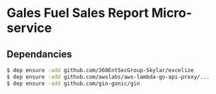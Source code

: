 # Gales Fuel Sales Report Micro-service

## Dependancies
``` bash
$ dep ensure -add github.com/360EntSecGroup-Skylar/excelize
$ dep ensure -add github.com/awslabs/aws-lambda-go-api-proxy/...
$ dep ensure -add github.com/gin-gonic/gin
```
